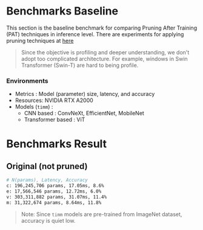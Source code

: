 # Benchmarks Baseline

This section is the baseline benchmark for comparing Pruning After Training (PAT) techniques in inference level. There are experiments for applying pruning techniques at [here](https://github.com/namgyu-youn/PyTorch-Pruning/tree/main/experiments)

> Since the objective is profiling and deeper understanding, we don't adopt too complicated architecture. For example, windows in Swin Transformer (Swin-T) are hard to being profile.

### Environments

- Metrics : Model (parameter) size, latency, and accuracy
- Resources: NVIDIA RTX A2000
- Models (`timm`) :
    - CNN based : ConvNeXt, EfficientNet, MobileNet
    - Transformer based : ViT



# Benchmarks Result
## Original (not pruned)

```bash
# N(params), Latency, Accuracy
c: 196,245,706 params, 17.05ms, 8.6%
e: 17,566,546 params, 12.72ms, 6.0%
v: 303,311,882 params, 31.07ms, 11.4%
m: 31,322,674 params, 8.64ms, 11.8%
```
> Note: Since `timm` models are pre-trained from ImageNet dataset, accuracy is quiet low.